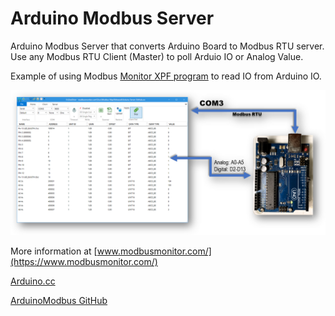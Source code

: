 # Arduino Modbus Server

Arduino Modbus Server that converts Arduino Board to Modbus RTU server. Use any Modbus RTU Client (Master) to poll Arduio IO or Analog Value. 

Example of using Modbus [Monitor XPF program](https://www.modbusmonitor.com/arduino-modbus-server) to read IO from Arduino IO.

![Arduino Modbus RTU Server](/assets/ArduinoModbusMonitorXPF.png?raw=false "Arduino Modbus RTU Server")



More information at [www.modbusmonitor.com/](https://www.modbusmonitor.com/)

[Arduino.cc](https://www.arduino.cc/reference/en/libraries/arduinomodbus/)

[ArduinoModbus GitHub](https://github.com/arduino-libraries/ArduinoModbus)


